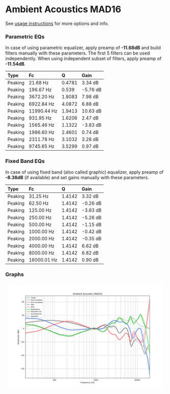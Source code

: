 # Ambient Acoustics MAD16
See [usage instructions](https://github.com/jaakkopasanen/AutoEq#usage) for more options and info.

### Parametric EQs
In case of using parametric equalizer, apply preamp of **-11.68dB** and build filters manually
with these parameters. The first 5 filters can be used independently.
When using independent subset of filters, apply preamp of **-11.54dB**.

| Type    | Fc          |      Q | Gain     |
|:--------|:------------|:-------|:---------|
| Peaking | 21.68 Hz    | 0.4781 | 3.34 dB  |
| Peaking | 196.67 Hz   | 0.539  | -5.76 dB |
| Peaking | 3672.20 Hz  | 1.8083 | 7.98 dB  |
| Peaking | 6922.84 Hz  | 4.0872 | 6.88 dB  |
| Peaking | 11990.44 Hz | 1.9413 | 10.63 dB |
| Peaking | 931.95 Hz   | 1.6206 | 2.47 dB  |
| Peaking | 1565.46 Hz  | 1.1322 | -3.83 dB |
| Peaking | 1986.60 Hz  | 2.4601 | 0.74 dB  |
| Peaking | 2311.78 Hz  | 3.1032 | 3.28 dB  |
| Peaking | 9745.65 Hz  | 3.5299 | 0.97 dB  |

### Fixed Band EQs
In case of using fixed band (also called graphic) equalizer, apply preamp of **-8.38dB**
(if available) and set gains manually with these parameters.

| Type    | Fc          |      Q | Gain     |
|:--------|:------------|:-------|:---------|
| Peaking | 31.25 Hz    | 1.4142 | 3.32 dB  |
| Peaking | 62.50 Hz    | 1.4142 | -0.26 dB |
| Peaking | 125.00 Hz   | 1.4142 | -3.63 dB |
| Peaking | 250.00 Hz   | 1.4142 | -5.26 dB |
| Peaking | 500.00 Hz   | 1.4142 | -1.15 dB |
| Peaking | 1000.00 Hz  | 1.4142 | -0.42 dB |
| Peaking | 2000.00 Hz  | 1.4142 | -0.35 dB |
| Peaking | 4000.00 Hz  | 1.4142 | 6.62 dB  |
| Peaking | 8000.00 Hz  | 1.4142 | 6.82 dB  |
| Peaking | 16000.01 Hz | 1.4142 | 0.90 dB  |

### Graphs
![](./Ambient%20Acoustics%20MAD16.png)